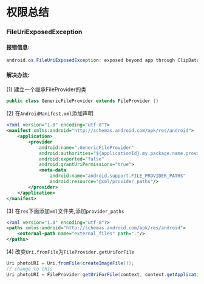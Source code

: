 权限总结
====

### FileUriExposedException

#### 报错信息:

```java
android.os.FileUriExposedException: exposed beyond app through ClipData.Item.getUri()
```

#### 解决办法:

(1) 建立一个继承FileProvider的类

```java
public class GenericFileProvider extends FileProvider {}
```

(2) 在`AndroidManifest.xml`添加声明

```xml
<?xml version="1.0" encoding="utf-8"?>
<manifest xmlns:android="http://schemas.android.com/apk/res/android">
    <application>
        <provider
            android:name=".GenericFileProvider"
            android:authorities="${applicationId}.my.package.name.provider"
            android:exported="false"
            android:grantUriPermissions="true">
            <meta-data
                android:name="android.support.FILE_PROVIDER_PATHS"
                android:resource="@xml/provider_paths"/>
        </provider>
    </application>
</manifest>
```

(3) 在`res`下面添加`xml`文件夹,添加`provider_paths`

```xml
<?xml version="1.0" encoding="utf-8"?>
<paths xmlns:android="http://schemas.android.com/apk/res/android">
    <external-path name="external_files" path="."/>
</paths>
```

(4) 改变`Uri.fromFile`为`FileProvider.getUriForFile`

```java
Uri photoURI = Uri.fromFile(createImageFile());
// change to this
Uri photoURI = FileProvider.getUriForFile(context, context.getApplicationContext().getPackageName() + ".my.package.name.provider", createImageFile());
```